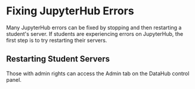 # Fixing JupyterHub Errors

Many JupyterHub errors can be fixed by stopping and then restarting a student's server. If students are experiencing errors on JupyterHub, the first step is to try restarting their servers.  

## Restarting Student Servers

 Those with admin rights can access the Admin tab on the DataHub control panel.

